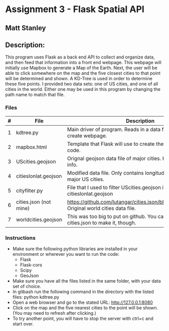 # Assignment 3 - Flask Spatial API
## Matt Stanley
## Description: 
This program uses Flask as a back end API to collect and organize data, and then feed that information into a front end webpage. This webpage will initially use Mapbox 
to generate a Map of the Earth. Next, the user will be able to click somewhere on the map and the five closest cities to that 
point will be determined and shown. A KD-Tree is used in order to determine these five points. I provided two data sets: one of US cities, and one of all cities
in the world. Either one may be used in this program by changing the path name to match that file.

### Files
| #  | File                  | Description                                                                                    |
|:--:|-----------------------|------------------------------------------------------------------------------------------------|
|  1 |kdtree.py              | Main driver of program. Reads in a data file and uses Flask to create webpage.                 |
|  2 |mapbox.html            | Template that Flask will use to create the webpage. Front end code.                            |
|  3 |UScities.geojson       | Orignal geojson data file of major cities. Has unnecessary info.                               |
|  4 |citieslonlat.geojson   | Modified data file. Only contains longitude and latitude of major US cities.                   |
|  5 |cityfilter.py          | File that I used to filter UScities.geojson into citieslonlat.geojson                          |
|  6 | cities.json (not mine)|https://github.com/lutangar/cities.json/blob/master/cities.json Original world cities data file.|
|  7 |worldcities.geojson    | This was too big to put on github. You can run cityfilter.py on cities.json to make it, though.|  

### Instructions
- Make sure the following python libraries are installed in your environment or wherever you want to run the code: 
     - Flask 
     - Flask-cors 
     -  Scipy 
     -  GeoJson
- Make sure you have all the files listed in the same folder, with your data set of choice.
- In gitbash run the following command in the directory with the listed files: python kdtree.py
- Open a web browser and go to the stated URL: http://127.0.0.1:8080
- Click on the map and the five nearest cities to the point will be shown. (You may need to refresh after clicking.)
- To try another point, you will have to stop the server with ctrl+c and start over.
